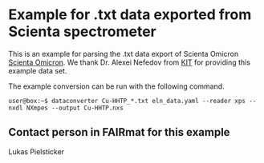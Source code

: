 # Example for .txt data exported from Scienta spectrometer

This is an example for parsing the .txt data export of Scienta Omicron
[Scienta Omicron](https://www.scientaomicron.com/en/). We thank Dr. Alexei Nefedov from [KIT](https://www.ifg.kit.edu/21_1296.php) for providing this example data set.

The example conversion can be run with the following command.

```console
user@box:~$ dataconverter Cu-HHTP_*.txt eln_data.yaml --reader xps --nxdl NXmpes --output Cu-HHTP.nxs
```

## Contact person in FAIRmat for this example
Lukas Pielsticker
  